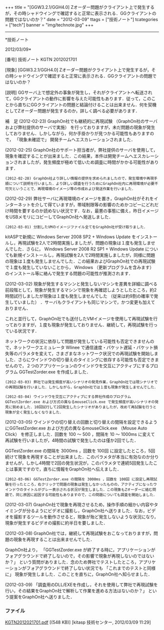 ﻿+++
title = "[GGW3.2.1/GGH4.0] Zオーダー問題がクライアント上で発生するが，その時シャドウイングで確認すると正常に表示される．GGクライアントの問題ではないのか？"
date = "2012-03-09"
ttags = ["技術ノート"]
tcategories = ["tech"]
banner = "img/technote.jpg"
+++

-----------------------------------------------------------------------------------------------------------------------------

*技術ノート

2012/03/09*


[番号]
技術ノート KGTN 2012021701

[現象]
[GGW3.2.1/GGH4.0]
Zオーダー問題がクライアント上で発生するが，その時シャドウイングで確認すると正常に表示される．GGクライアントの問題ではないのか？

[説明]
GGサーバ上で想定外の事象が発生し，それがクライアントへ転送されて，GGクライアントの動作に影響を与えた可能性もあります．従って，このことから直ちにGGクライアントの問題と結論付けることは出来ません．何を契機としてZオーダー問題が発生するのか，詳しく調べる必要があります．

補　足
(2012-02-23) GraphOn社でも継続的に再現試験
（GraphOn社のサーバおよび弊社提供のサーバで実施）
を行っておりますが，未だ問題の現象が発生しておりません．しかしながら，何か手掛かりが見つかる可能性もありますので，
「現象未確認で」 開発チームへエスカレーションされました．

(2012-02-25)
GraphOn社のサポート担当者が，弊社提供のサーバを使用して，現象を確認することが出来ました．この結果，本件は開発チームへエスカレーションされましたが，発生頻度が極めて低いため調査に時間がかかる可能性があります．

    (2012-02-28) GraphOn社より詳しい情報の提供を求められましたので，発生環境や再現手順について説明を行いました．より詳しい調査を行うためにGraphOn社内に再現環境が必要不可欠ということで，再現環境のイメージ等の作成および発送作業を行いました．

(2012-02-29)
弊社サーバに再現環境のイメージを置き，GraphOn社がそれをインターネットを介して得ていますが，帯域制限等の影響のためかコピーにどれだけ時間を要するのか読めない状況です．なお，最悪の事態に備え，昨日イメージをUSBメモリにコピーしてGraphOn社へ発送しました．

    (2012-03-01) 分割したVMのイメージファイル全てをGraphOn社が受け取りました．

kitASPで新規に Windows Server 2008 SP2 + Windows Update
をインストールし，再現試験を2人で2時間実施しましたが，問題の現象は１度も発生しませんでした．さらに，
Windows Server 2008 R2 SP1 + Windows Update
についても新規インストールし，再現試験を2人で2時間実施しましたが，同様に問題の現象は１度も発生しませんでした．この結果およびGraphOn社での再現試験で１度も発生していないことから，
Windows （更新プログラムを含みます）
のインストール等に絡んで発生する問題の可能性が推測されます．

(2012-03-02)
現象が発生するマシンと発生しないマシンを差異を詳細に調べる前段階として，現象が発生するマシンで現象を再確認しようとしたところ，約2時間試行しましたが現象は１度も発生しませんでした
（従来は約9割の確率で発生していました）
．サーバもクライアントも同じマシンで，かつ変更も加えておりません．

これと並行して，GraphOn社でも送付したVMイメージを使用して再現試験を行っておりますが，１度も現象が発生しておりません．継続して，再現試験を行っている状況です．

ネットワークの状況に依存して問題が発生している可能性も否定できませんので，ネットワークエミュレータ
Wlinee
で通信速度・パケット遅延・パケット損失等のパラメタを変えて，さまざまなネットワーク状況での再現試験を開始しました．さらにウインドウの切り替えのタイミングに依存する可能性も否定できませんので，２つのアプリケーションのウインドウを交互にアクティブにするプログラム
GGTestZorder.exe を作成しました．

    (2012-03-03) 弊社では発生頻度が高いシナリオの発見作業，GraphOn社では現シナリオでの再現試験を行いました．しかしながら，GraphOn社では１度も現象が発生しませんでした．

    (2012-03-04) ウインドウを交互にアクティブにする弊社作成のプログラム GGTestZorder.exe および方式の異なるmouseClick.exe で発生頻度が高いシナリオの発見に努めました．10回試行して2回発生したシナリオがありましたが，改めて再試験を行うと現象が全く発生しなくなりました．

(2012-03-05)
ウインドウの切り替えの回数と切り替えの間隔を設定できるようにGGTestZorder.exe
および方式の異なるmouseClick.exe （Mouse Auto Click）
を修正しました．回数を 100 〜 500 ，間隔を 10 〜 1000ms
に変えて再試験を行いましたが，4時間の試験で発生したのは僅か2回でした．

GGTestZorder.exe の間隔を 3000ms ，回数を 100回
に設定したところ，5回続けて現象を再現することが出来ました．このパラメタが本当に有効なのか分りませんが，しかし4時間で2回の発生状況が，このパラメタで連続5回発生したことは事実ですので，直ちに情報をGraphOn社へ伝えました．

    (2012-03-06) GGTestZorder.exe の間隔を 3000ms ，回数を 100回 に設定し再現試験を行ったところ，右クリックで問題の現象は発生しなかったものの，アクティブになったウインドウのタイトルがグレー表示される状況が発生しました．この現象もZオーダーに絡む問題で，同じ原因に起因する可能性もありますので，この問題についても調査を開始しました．

(2012-03-07)
GraphOn社で現象を再現させるため，操作手順の細かい内容やタイミングが分るようにビデオに撮影し，GraphOn社へ送りました．なお，ビデオを撮影するツールを動作させると，現象が殆ど発生しないような状況になり，現象が発生するビデオの撮影に約半日を要しました．

(2012-03-08)
GraphOn社では，継続して再現試験をおこなっておりますが，問題の現象を再現することは出来ませんでした．

GraphOn社より， 「GGTestZorder.exe
が終了する時に，アプリケーションがフォアグラウンドで終了しないので，その影響で現象が再現しないのではないか？」
という質問がありました．念のため弊社でテストしたところ，アプリケーションがフォアグラウンドで終了しない状況でも
「これまでのテストと同様に」
現象が発生しました．このことを直ちに，GraphOn社へ知らせました．

(2012-03-09)
「調査用のDLL/EXEを作成し，それを使用して弊社で再現試験を行い，その結果をGraphOn社で解析して作業を進める方法はないのか？」
という提案をGraphOn社へ送りました．


### ファイル

 
 


[KGTN2012021701.pdf](http://techreport.kitasp.net/attachments/download/853/KGTN2012021701.pdf)
 [(548 KB)] [kitasp 技術センター, 2012/03/09
11:29]


 


 

